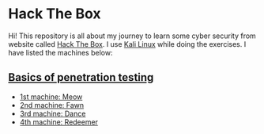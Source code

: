 # Hack The Box

Hi! This repository is all about my journey to learn some cyber security from website called [Hack The Box](https://www.hackthebox.com/). I use [Kali Linux](https://www.kali.org/) while doing the exercises. I have listed the machines below:

## <ins>Basics of penetration testing

* [1st machine: Meow](Meow/README.md)
* [2nd machine: Fawn](Fawn/README.md)
* [3rd machine: Dance](Dance/README.md)
* [4th machine: Redeemer](Redeemer/README.md)
